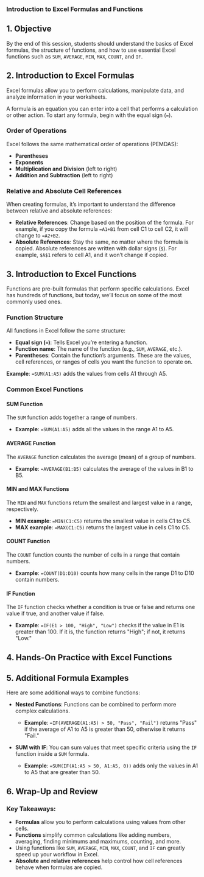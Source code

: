 ### Introduction to Excel Formulas and Functions

## 1. Objective
By the end of this session, students should understand the basics of Excel formulas, the structure of functions, and how to use essential Excel functions such as `SUM`, `AVERAGE`, `MIN`, `MAX`, `COUNT`, and `IF`.

## 2. Introduction to Excel Formulas
Excel formulas allow you to perform calculations, manipulate data, and analyze information in your worksheets.

A formula is an equation you can enter into a cell that performs a calculation or other action. To start any formula, begin with the equal sign (`=`).

### Order of Operations
Excel follows the same mathematical order of operations (PEMDAS):
- **Parentheses**
- **Exponents**
- **Multiplication and Division** (left to right)
- **Addition and Subtraction** (left to right)

### Relative and Absolute Cell References
When creating formulas, it’s important to understand the difference between relative and absolute references:

- **Relative References**: Change based on the position of the formula. For example, if you copy the formula `=A1+B1` from cell C1 to cell C2, it will change to `=A2+B2`.
- **Absolute References**: Stay the same, no matter where the formula is copied. Absolute references are written with dollar signs (`$`). For example, `$A$1` refers to cell A1, and it won’t change if copied.

## 3. Introduction to Excel Functions
Functions are pre-built formulas that perform specific calculations. Excel has hundreds of functions, but today, we’ll focus on some of the most commonly used ones.

### Function Structure
All functions in Excel follow the same structure:
- **Equal sign (`=`)**: Tells Excel you’re entering a function.
- **Function name**: The name of the function (e.g., `SUM`, `AVERAGE`, etc.).
- **Parentheses**: Contain the function’s arguments. These are the values, cell references, or ranges of cells you want the function to operate on.

**Example**: `=SUM(A1:A5)` adds the values from cells A1 through A5.

### Common Excel Functions

#### SUM Function
The `SUM` function adds together a range of numbers.
- **Example**: `=SUM(A1:A5)` adds all the values in the range A1 to A5.

#### AVERAGE Function
The `AVERAGE` function calculates the average (mean) of a group of numbers.
- **Example**: `=AVERAGE(B1:B5)` calculates the average of the values in B1 to B5.

#### MIN and MAX Functions
The `MIN` and `MAX` functions return the smallest and largest value in a range, respectively.
- **MIN example**: `=MIN(C1:C5)` returns the smallest value in cells C1 to C5.
- **MAX example**: `=MAX(C1:C5)` returns the largest value in cells C1 to C5.

#### COUNT Function
The `COUNT` function counts the number of cells in a range that contain numbers.
- **Example**: `=COUNT(D1:D10)` counts how many cells in the range D1 to D10 contain numbers.

#### IF Function
The `IF` function checks whether a condition is true or false and returns one value if true, and another value if false.
- **Example**: `=IF(E1 > 100, "High", "Low")` checks if the value in E1 is greater than 100. If it is, the function returns "High"; if not, it returns "Low."

## 4. Hands-On Practice with Excel Functions

## 5. Additional Formula Examples
Here are some additional ways to combine functions:

- **Nested Functions**: Functions can be combined to perform more complex calculations.
  - **Example**: `=IF(AVERAGE(A1:A5) > 50, "Pass", "Fail")` returns "Pass" if the average of A1 to A5 is greater than 50, otherwise it returns "Fail."

- **SUM with IF**: You can sum values that meet specific criteria using the `IF` function inside a `SUM` formula.
  - **Example**: `=SUM(IF(A1:A5 > 50, A1:A5, 0))` adds only the values in A1 to A5 that are greater than 50.

## 6. Wrap-Up and Review
### Key Takeaways:
- **Formulas** allow you to perform calculations using values from other cells.
- **Functions** simplify common calculations like adding numbers, averaging, finding minimums and maximums, counting, and more.
- Using functions like `SUM`, `AVERAGE`, `MIN`, `MAX`, `COUNT`, and `IF` can greatly speed up your workflow in Excel.
- **Absolute and relative references** help control how cell references behave when formulas are copied.
